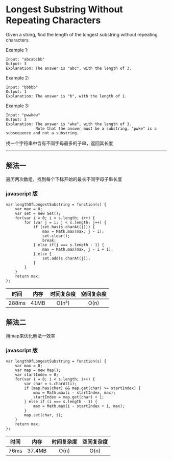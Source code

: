# Longest Substring Without Repeating Characters

Given a string, find the length of the longest substring without repeating characters.  

Example 1:
```
Input: "abcabcbb"
Output: 3 
Explanation: The answer is "abc", with the length of 3. 
```


Example 2:
```
Input: "bbbbb"
Output: 1
Explanation: The answer is "b", with the length of 1.
```

Example 3:
```
Input: "pwwkew"
Output: 3
Explanation: The answer is "wke", with the length of 3. 
             Note that the answer must be a substring, "pwke" is a subsequence and not a substring.
```

找一个字符串中含有不同字母最多的子串，返回其长度

-----

## 解法一
遍历两次数组，找到每个下标开始的最长不同字母子串长度
### javascript 版
```
var lengthOfLongestSubstring = function(s) {
    var max = 0;
    var set = new Set();
    for(var i = 0; i < s.length; i++) {
        for (var j = i; j < s.length; j++) {
            if (set.has(s.charAt(j))) {
                max = Math.max(max, j - i);
                set.clear();
                break;
            } else if(j === s.length - 1) {
                max = Math.max(max, j - i + 1);
            } else {
                set.add(s.charAt(j));
            }
        }
    }
    return max;
};
```
时间|内存|时间复杂度|空间复杂度
:--:|:--:|:--:|:--:
288ms|41MB|O(n²)|O(n)

## 解法二
用map来优化解法一效率
### javascript 版
```
var lengthOfLongestSubstring = function(s) {
    var max = 0;
    var map = new Map();
    var startIndex = 0;
    for(var i = 0; i < s.length; i++) {
        var char = s.charAt(i);
        if (map.has(char) && map.get(char) >= startIndex) {
            max = Math.max(i - startIndex, max);
            startIndex = map.get(char) + 1;
        } else if (i === s.length - 1) {
            max = Math.max(i - startIndex + 1, max);
        }
        map.set(char, i);
    }
    return max;
};
```
时间|内存|时间复杂度|空间复杂度
:--:|:--:|:--:|:--:
76ms|37.4MB|O(n)|O(n)

